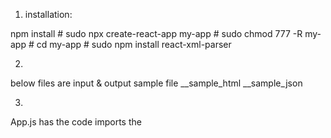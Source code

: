 
1. installation:

  npm install
        # sudo npx create-react-app my-app
        # sudo chmod 777 -R my-app
        # cd my-app
        # sudo npm install react-xml-parser


2. 
below files are input & output sample file
    __sample_html
    __sample_json

3.
App.js
  has the code
  imports the 